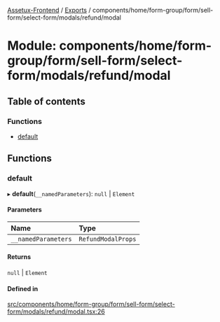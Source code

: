 [Assetux-Frontend](../README.md) / [Exports](../modules.md) / components/home/form-group/form/sell-form/select-form/modals/refund/modal

# Module: components/home/form-group/form/sell-form/select-form/modals/refund/modal

## Table of contents

### Functions

- [default](components_home_form_group_form_sell_form_select_form_modals_refund_modal.md#default)

## Functions

### default

▸ **default**(`__namedParameters`): ``null`` \| `Element`

#### Parameters

| Name | Type |
| :------ | :------ |
| `__namedParameters` | `RefundModalProps` |

#### Returns

``null`` \| `Element`

#### Defined in

[src/components/home/form-group/form/sell-form/select-form/modals/refund/modal.tsx:26](https://github.com/ASSETUX/frontend/blob/9a68660/src/components/home/form-group/form/sell-form/select-form/modals/refund/modal.tsx#L26)
